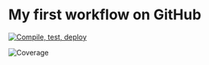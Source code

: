 # My first workflow on GitHub

[![Compile, test, deploy](https://github.com/mk-dy/day12-giphy/actions/workflows/main.yaml/badge.svg)](https://github.com/mk-dy/day12-giphy/actions/workflows/main.yaml)

![Coverage](https://bigtimemk.sgp1.digitaloceanspaces.com/coverage/day12-giphy/jacoco.svg)